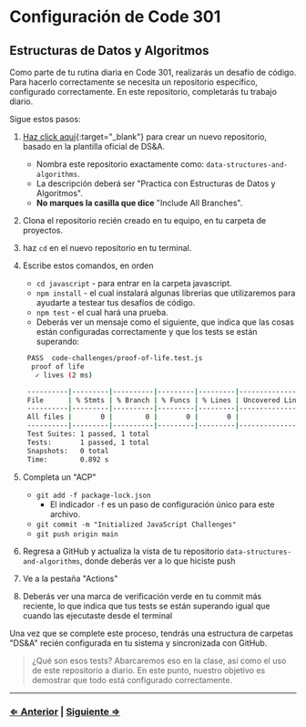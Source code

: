 ﻿# Configuración de Code 301

## Estructuras de Datos y Algoritmos

Como parte de tu rutina diaria en Code 301, realizarás un desafío de código. Para hacerlo correctamente se necesita un repositorio específico, configurado correctamente. En este repositorio, completarás tu trabajo diario.

Sigue estos pasos:

1. [Haz click aquí](https://github.com/codefellows/data-structures-and-algorithms/generate){:target="_blank"} para crear un nuevo repositorio, basado en la plantilla oficial de DS&A.
   - Nombra este repositorio exactamente como: `data-structures-and-algorithms`.
   - La descripción deberá ser "Practica con Estructuras de Datos y Algoritmos".
   - **No marques la casilla que dice** "Include All Branches".
1. Clona el repositorio recién creado en tu equipo, en tu carpeta de proyectos.
1. haz `cd` en el nuevo repositorio en tu terminal.
1. Escribe estos comandos, en orden
   - `cd javascript` - para entrar en la carpeta javascript.
   - `npm install` - el cual instalará algunas librerías que utilizaremos para ayudarte a testear tus desafíos de código.
   - `npm test` - el cual hará una prueba.
   - Deberás ver un mensaje como el siguiente, que indica que las cosas están configuradas correctamente y que los tests se están superando:

   ```bash
    PASS  code-challenges/proof-of-life.test.js
     proof of life
      ✓ lives (2 ms)

    ----------|---------|----------|---------|---------|-------------------
    File      | % Stmts | % Branch | % Funcs | % Lines | Uncovered Line #s
    ----------|---------|----------|---------|---------|-------------------
    All files |       0 |        0 |       0 |       0 |
    ----------|---------|----------|---------|---------|-------------------
    Test Suites: 1 passed, 1 total
    Tests:       1 passed, 1 total
    Snapshots:   0 total
    Time:        0.892 s
   ```

1. Completa un "ACP"
   - `git add -f package-lock.json`
       - El indicador `-f` es un paso de configuración único para este archivo.
   - `git commit -m "Initialized JavaScript Challenges"`
   - `git push origin main`
1. Regresa a GitHub y actualiza la vista de tu repositorio `data-structures-and-algorithms`, donde deberás ver a lo que hiciste push
1. Ve a la pestaña "Actions"
1. Deberás ver una marca de verificación verde en tu commit más reciente, lo que indica que tus tests se están superando igual que cuando las ejecutaste desde el terminal

Una vez que se complete este proceso, tendrás una estructura de carpetas "DS&A" recién configurada en tu sistema y sincronizada con GitHub.

> ¿Qué son esos tests? Abarcaremos eso en la clase, así como el uso de este repositorio a diario. En este punto, nuestro objetivo es demostrar que todo está configurado correctamente.

---

### [⇐ Anterior](./1-database) | [Siguiente ⇒](./3-eslint-config)
